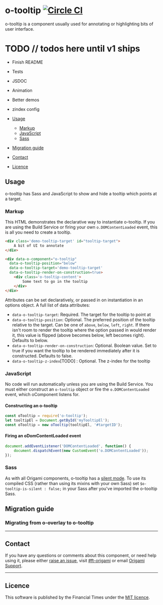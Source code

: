 o-tooltip [![Circle CI](https://circleci.com/gh/Financial-Times/o-tooltip/tree/master.svg?style=svg)](https://circleci.com/gh/Financial-Times/o-tooltip/tree/master)
=================

o-tooltip is a component usually used for annotating or highlighting bits of user interface.

# TODO // todos here until v1 ships
- Finish README
- Tests
- JSDOC
- Animation
- Better demos
- zindex config

- [Usage](#usage)
	- [Markup](#markup)
	- [JavaScript](#javascript)
	- [Sass](#sass)
- [Migration guide](#migration-guide)
- [Contact](#contact)
- [Licence](#licence)

## Usage
o-tooltip has Sass and JavaScript to show and hide a tooltip which points at a target.

### Markup

This HTML demonstrates the declarative way to instantiate o-tooltip. If you are using the Build Service or firing your own `o.DOMContentLoaded` event, this is all you need to create a tooltip.

```html
<div class='demo-tooltip-target' id="tooltip-target">
	A bit of UI to annotate
</div>

<div data-o-component="o-tooltip"
  data-o-tooltip-position="below"
  data-o-tooltip-target='demo-tooltip-target'
  data-o-tooltip-render-on-construction=true>
	<div class='o-tooltip-content'>
		Some text to go in the tooltip
	</div>
</div>


```

Attributes can be set declaratively, or passed in on instantiation in an options object. A full list of data attributes:
- `data-o-tooltip-target`: Required. The target for the tooltip to point at
- `data-o-tooltip-position`: Optional. The preferred position of the tooltip relative to the target. Can be one of `above`, `below`, `left`, `right`. If there isn't room to render the tooltip where the option passed in would render it, this value is flipped (above becomes below, left becomes right). Defaults to below.
- `data-o-tooltip-render-on-construction`: Optional. Boolean value. Set to true if you want the tooltip to be rendered immediately after it is constructed. Defaults to false.
- `data-o-tooltip-z-index`[TODO] : Optional. The z-index for the tooltip


### JavaScript

No code will run automatically unless you are using the Build Service.
You must either construct an `o-tooltip` object or fire the `o.DOMContentLoaded` event, which oComponent listens for.

#### Constructing an o-tooltip

```js
const oTooltip = require('o-tooltip');
let tooltipEl = Document.getById('myTooltipEl');
const oTooltip = new oTooltip(tooltipEl, '#targetID');
```

#### Firing an oDomContentLoaded event

```js
document.addEventListener('DOMContentLoaded', function() {
	document.dispatchEvent(new CustomEvent('o.DOMContentLoaded'));
});
```

### Sass

As with all Origami components, o-tooltip has a [silent mode](http://origami.ft.com/docs/syntax/scss/#silent-styles). To use its compiled CSS (rather than using its mixins with your own Sass) set `$o-tooltip-is-silent : false;` in your Sass after you've imported the o-tooltip Sass.


## Migration guide

### Migrating from o-overlay to o-tooltip


---

## Contact

If you have any questions or comments about this component, or need help using it, please either [raise an issue](https://github.com/Financial-Times/o-tooltip/issues), visit [#ft-origami](https://financialtimes.slack.com/messages/ft-origami/) or email [Origami Support](mailto:origami-support@ft.com).

----

## Licence

This software is published by the Financial Times under the [MIT licence](http://opensource.org/licenses/MIT).
